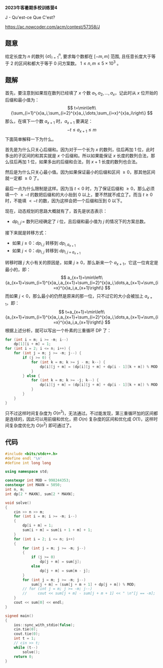 **2023牛客暑期多校训练营4**

J - Qu'est-ce Que C'est?

https://ac.nowcoder.com/acm/contest/57358/J

<!--more-->

## 题意

给定长度为 $n$ 的数列 $\{a\}_{i=1}^n$, 要求每个数都在 $[-m, m]$ 范围, 且任意长度大于等于 2 的区间和都大于等于 0 问方案数。 $1 \leq n, m \leq 5 \times 10^3$ 。

## 题解

首先，要注意到如果现在数列已经填了 $x$ 个数 $a_1,a_2,\dots,a_x$，记此时从 $x$ 位开始的后缀和最小值为：
$$
t=\min\left\{\sum_{i=1}^{x}a_i,\sum_{i=2}^{x}a_i,\dots,\sum_{i=x}^{x}a_i\right\}
$$
那么，在填下一个数 $a_{x+1}$ 时，$a_{x+1}$ 要满足：
$$
-t\leq a_{x+1}\leq m
$$
下面简单解释一下为什么。

首先是为什么只关心后缀和。因为对于一个长为 $x$ 的数列，往后再加 $1$ 位，此时多出的子区间的和其实就是 $x$ 个后缀和。所以如果能保证 $x$ 长度的数列合法，那么往后再加 $1$ 位，如果多出的后缀和合法，则 $x+1$ 长度的数列也合法。

然后是为什么只关心最小值。因为如果保证最小的后缀和区间 $\geq0$，那其他区间就一定都 $\geq0$ 了。

最后一点为什么限制是这样。因为当 $t<0$ 时，为了保证后缀和 $\geq0$，那么必须填一个 $\geq -t$ 的数把后缀和的大小抬到 $0$ 以上，要不然就不成立了。而当 $t\geq0$ 时，不能填 $<-t$ 的数，因为这样会把一个后缀和压到 $0$ 以下。

现在，动态规划的思路大概就有了，首先是状态表示：

- $dp_{i,j}:=$ 数列已经确定了 $i$ 位，且后缀和最小值为 $j$ 的情况下的方案总数。

接下来就是转移方式：

- 如果 $j\geq0$：$dp_{i,j}$ 转移到 $dp_{i,a_{x+1}}$
- 如果 $j<0$：$dp_{i,j}$ 转移到 $dp_{i,j+a_{x+1}}$

转移时跟 $j$ 大小有关的原因是，如果 $j\geq0$，那么新来一个 $a_{x+1}$，它这一位肯定是最小的，即：
$$
a_{x+1}=\min\left\{a_{x+1}+\sum_{i=1}^{x}a_i,a_{x+1}+\sum_{i=2}^{x}a_i,\dots,a_{x+1}+\sum_{i=x}^{x}a_i,a_{x+1}\right\}
$$
而如果 $j<0$，那么最小的仍然是原来的那一位，只不过它的大小会被加上 $a_{x+1}$，即：
$$
t+a_{x+1}=\min\left\{a_{x+1}+\sum_{i=1}^{x}a_i,a_{x+1}+\sum_{i=2}^{x}a_i,\dots,a_{x+1}+\sum_{i=x}^{x}a_i,a_{x+1}\right\}
$$
根据上述分析，就可以写出一个朴素的三重循环 DP 了：

```cpp
for (int i = m; i >= -m; i--)
    dp[1][i + m] = 1;
for (int i = 2; i <= n; i++) {
    for (int j = m; j >= -m; j--) {
        if (j >= 0) {
            for (int k = m; k >= j - m; k--) {
                dp[i][j + m] = (dp[i][j + m] + dp[i - 1][k + m]) % MOD;
            }
        } else {
            for (int k = m; k >= -j; k--) {
                dp[i][j + m] = (dp[i][j + m] + dp[i - 1][k + m]) % MOD;
            }
        }
    }
}
```

只不过这样时间复杂度为 $O(n^3)$，无法通过。不过能发现，第三重循环加的区间都是连续的，因此可以用前缀和优化，把 $O(n)$ 复杂度的区间和优化成 $O(1)$，这样时间复杂度优化为 $O(n^2)$ 即可通过了。

## 代码

```cpp
#include <bits/stdc++.h>
#define endl '\n'
#define int long long

using namespace std;

constexpr int MOD = 998244353;
constexpr int MAXN = 5050;
int n, m;
int dp[2 * MAXN], sum[2 * MAXN];

void solve()
{
    cin >> n >> m;
    for (int i = m; i >= -m; i--)
    {
        dp[i + m] = 1;
        sum[i + m] = sum[i + 1 + m] + 1;
    }
    for (int i = 2; i <= n; i++)
    {
        for (int j = m; j >= -m; j--)
        {
            if (j >= 0)
                dp[j + m] = sum[j];
            else
                dp[j + m] = sum[m - j];
        }
        for (int j = m; j >= -m; j--)
            sum[j + m] = (sum[j + m + 1] + dp[j + m]) % MOD;
        // for (int j = m; j >= -m; j--)
        //     cout << sum[j + m] - sum[j + m + 1] << " \n"[j == -m];
    }
    cout << sum[0] << endl;
}

signed main()
{
    ios::sync_with_stdio(false);
    cin.tie(0);
    cout.tie(0);
    int t = 1;
    // cin >> t;
    while (t--)
        solve();
    return 0;
}
```




